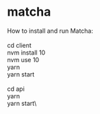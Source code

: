 # matcha

How to install and run Matcha:\
\
cd client\
nvm install 10\
nvm use 10\
yarn\
yarn start\
\
cd api\
yarn\
yarn start\
